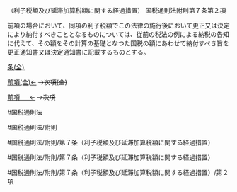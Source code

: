 （利子税額及び延滞加算税額に関する経過措置）
国税通則法附則第７条第２項

前項の場合において、同項の利子税額でこの法律の施行後において更正又は決定により納付すべきこととなるものについては、従前の税法の例による納税の告知に代えて、その額をその計算の基礎となつた国税の額にあわせて納付すべき旨を更正通知書又は決定通知書に記載するものとする。

[条(全)](国税通則法＿＿＿＿附則第７条_.md)

[前項(全)←](国税通則法＿＿＿＿附則第７条第１項_.md)  ~~→次項(全)~~

[前項 　 ←](国税通則法＿＿＿＿附則第７条第１項.md)  ~~→次項~~



#国税通則法

#国税通則法/附則

#国税通則法/附則/第７条（利子税額及び延滞加算税額に関する経過措置）

#国税通則法/附則/第７条（利子税額及び延滞加算税額に関する経過措置）

#国税通則法/附則/第７条（利子税額及び延滞加算税額に関する経過措置）/第２項

